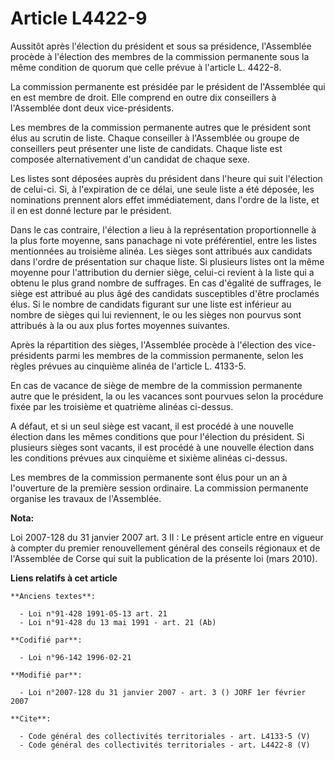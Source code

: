 # Article L4422-9

Aussitôt après l'élection du président et sous sa présidence, l'Assemblée procède à l'élection des membres de la commission
permanente sous la même condition de quorum que celle prévue à l'article L. 4422-8. 

La commission permanente est présidée par le président de l'Assemblée qui en est membre de droit. Elle comprend en outre dix
conseillers à l'Assemblée dont deux vice-présidents. 

Les membres de la commission permanente autres que le président sont élus au scrutin de liste. Chaque conseiller à
l'Assemblée ou groupe de conseillers peut présenter une liste de candidats. Chaque liste est composée alternativement d'un
candidat de chaque sexe. 

Les listes sont déposées auprès du président dans l'heure qui suit l'élection de celui-ci. Si, à l'expiration de ce délai,
une seule liste a été déposée, les nominations prennent alors effet immédiatement, dans l'ordre de la liste, et il en est
donné lecture par le président. 

Dans le cas contraire, l'élection a lieu à la représentation proportionnelle à la plus forte moyenne, sans panachage ni vote
préférentiel, entre les listes mentionnées au troisième alinéa. Les sièges sont attribués aux candidats dans l'ordre de
présentation sur chaque liste. Si plusieurs listes ont la même moyenne pour l'attribution du dernier siège, celui-ci revient
à la liste qui a obtenu le plus grand nombre de suffrages. En cas d'égalité de suffrages, le siège est attribué au plus âgé
des candidats susceptibles d'être proclamés élus. Si le nombre de candidats figurant sur une liste est inférieur au nombre de
sièges qui lui reviennent, le ou les sièges non pourvus sont attribués à la ou aux plus fortes moyennes suivantes. 

Après la répartition des sièges, l'Assemblée procède à l'élection des vice-présidents parmi les membres de la commission
permanente, selon les règles prévues au cinquième alinéa de l'article L. 4133-5.

En cas de vacance de siège de membre de la commission permanente autre que le président, la ou les vacances sont pourvues
selon la procédure fixée par les troisième et quatrième alinéas ci-dessus. 

A défaut, et si un seul siège est vacant, il est procédé à une nouvelle élection dans les mêmes conditions que pour
l'élection du président. Si plusieurs sièges sont vacants, il est procédé à une nouvelle élection dans les conditions prévues
aux cinquième et sixième alinéas ci-dessus. 

Les membres de la commission permanente sont élus pour un an à l'ouverture de la première session ordinaire. La commission
permanente organise les travaux de l'Assemblée.

**Nota:**

Loi 2007-128 du 31 janvier 2007 art. 3 II : Le présent article entre en vigueur à compter du premier renouvellement général
des conseils régionaux et de l'Assemblée de Corse qui suit la publication de la présente loi (mars 2010).

**Liens relatifs à cet article**

	**Anciens textes**:

	  - Loi n°91-428 1991-05-13 art. 21
	  - Loi n°91-428 du 13 mai 1991 - art. 21 (Ab)

	**Codifié par**:

	  - Loi n°96-142 1996-02-21

	**Modifié par**:

	  - Loi n°2007-128 du 31 janvier 2007 - art. 3 () JORF 1er février 2007

	**Cite**:

	  - Code général des collectivités territoriales - art. L4133-5 (V)
	  - Code général des collectivités territoriales - art. L4422-8 (V)
